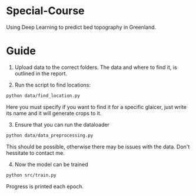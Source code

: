 # Special-Course
Using Deep Learning to predict bed topography in Greenland.

# Guide

1. Upload data to the correct folders. The data and where to find it, is outlined in the report. 

2. Run the script to find locations:
```bash
python data/find_location.py
```
Here you must specify if you want to find it for a specific glaicer, just write its name and it will generate crops to it.

3. Ensure that you can run the dataloader
```bash
python data/data_preprocessing.py
```
This should be possible, otherwise there may be issues with the data. Don't hessitate to contact me.

4. Now the model can be trained
```bash
python src/train.py
```
Progress is printed each epoch.